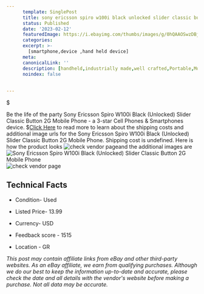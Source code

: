 ```yaml
---
      template: SinglePost
      title: sony ericsson spiro w100i black unlocked slider classic button 2g mobile phone
      status: Published
      date: '2023-02-12'
      featuredImage: https://i.ebayimg.com/thumbs/images/g/0hQAAOSwzDBj5cE3/s-l225.jpg
      categories: 
      excerpt: >-
        [smartphone,device ,hand held device]
      meta:
      canonicalLink: ''
      description: [handheld,industrially made,well crafted,Portable,Mobile,Compact,Convenient,Lightweight,Maneuverable,Man-portable,Miniature,Carriable,Hand-held,Light,Holdable,Transportable,Mobile device,Pocket-sized,On-the-go,Wireless,Cordless,Compact size,Convenient size, smartphone,device ,hand held device]
      noindex: false
      
        
---
```

$

Be the life of the party Sony Ericsson Spiro W100i Black (Unlocked) Slider Classic Button 2G Mobile Phone - a 3-star Cell Phones & Smartphones device.
$[Click Here](https://www.ebay.com/itm/225416722636?hash=item347be238cc%3Ag%3A0hQAAOSwzDBj5cE3&amdata=enc%3AAQAHAAAA4AJ9xIgDF2xMmeGX083mbL4Yq1wdOudayw4ImbCEpKR3LChviYk5JLtbH6vyqL9FIIH4wIKgcQIlbuUyCkYh33v8JKNJEowQNioBgjqV1sbHyhRfQEF0tF3KojJxLjNdC3Y07mxG9aPAUNd8QZgsSJ02q0Jp6cZgYN04xkZNQ7lcE%2FEbZMznxfHXQ%2B2QsVmXg8D8IMh8AMDJBD5d6ntOjguLoZ%2Fe2Wn%2Bqz%2FAJuLbqUgtX43aJMat5b8EMeoaD%2Bu8mQVR6lb2b0L6sPg9kqiwkjAo7v1CPntBHudyjtKQZiOW&mkevt=1&mkcid=1&mkrid=711-53200-19255-0&campid=%253CePNCampaignId%253E&customid=%253CreferenceId%253E&toolid=10049) to read more to learn about the shipping costs and additional image urls for the Sony Ericsson Spiro W100i Black (Unlocked) Slider Classic Button 2G Mobile Phone. Shipping cost is undefined. Here is how the product looks ![check vendor page](https://i.ebayimg.com/thumbs/images/g/0hQAAOSwzDBj5cE3/s-l225.jpg)and the additional images are![Sony Ericsson Spiro W100i Black (Unlocked) Slider Classic Button 2G Mobile Phone](https://i.ebayimg.com/images/g/0hQAAOSwzDBj5cE3/s-l1600.jpg)![check vendor page](https://origin-galleryplus.ebayimg.com/ws/web/225416722636_2_0_1/225x225.jpg,https://origin-galleryplus.ebayimg.com/ws/web/225416722636_3_0_1/225x225.jpg,https://origin-galleryplus.ebayimg.com/ws/web/225416722636_4_0_1/225x225.jpg,https://origin-galleryplus.ebayimg.com/ws/web/225416722636_5_0_1/225x225.jpg,https://origin-galleryplus.ebayimg.com/ws/web/225416722636_6_0_1/225x225.jpg,https://origin-galleryplus.ebayimg.com/ws/web/225416722636_7_0_1/225x225.jpg,https://origin-galleryplus.ebayimg.com/ws/web/225416722636_8_0_1/225x225.jpg,https://origin-galleryplus.ebayimg.com/ws/web/225416722636_9_0_1/225x225.jpg,https://origin-galleryplus.ebayimg.com/ws/web/225416722636_10_0_1/225x225.jpg,https://origin-galleryplus.ebayimg.com/ws/web/225416722636_11_0_1/225x225.jpg,https://origin-galleryplus.ebayimg.com/ws/web/225416722636_12_0_1/225x225.jpg)



 ## Technical Facts 



     
      

 - Condition- Used 


      

 - Listed Price- 13.99 


      

 - Currency- USD 


      

 - Feedback score - 1515 


      

 - Location - GR 


      
      

 *_This post may contain affiliate links from eBay and other third-party websites. As an eBay affiliate, we earn from qualifying purchases. Although we do our best to keep the information up-to-date and accurate, please check the date and all details with the vendor's website before making a purchase. Not all data may be accurate._*







